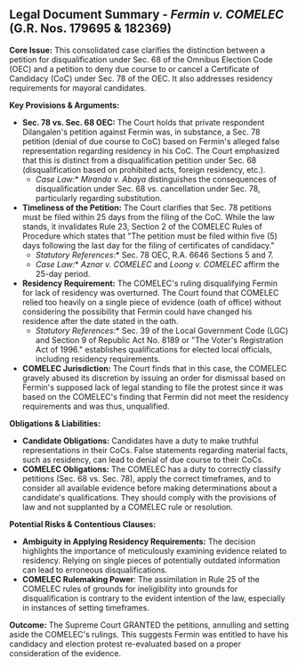 ## Legal Document Summary - *Fermin v. COMELEC* (G.R. Nos. 179695 & 182369)

**Core Issue:** This consolidated case clarifies the distinction between a petition for disqualification under Sec. 68 of the Omnibus Election Code (OEC) and a petition to deny due course to or cancel a Certificate of Candidacy (CoC) under Sec. 78 of the OEC. It also addresses residency requirements for mayoral candidates.

**Key Provisions & Arguments:**

*   **Sec. 78 vs. Sec. 68 OEC:** The Court holds that private respondent Dilangalen's petition against Fermin was, in substance, a Sec. 78 petition (denial of due course to CoC) based on Fermin's alleged false representation regarding residency in his CoC. The Court emphasized that this is distinct from a disqualification petition under Sec. 68 (disqualification based on prohibited acts, foreign residency, etc.).
    *   *Case Law:** *Miranda v. Abaya* distinguishes the consequences of disqualification under Sec. 68 vs. cancellation under Sec. 78, particularly regarding substitution.
*   **Timeliness of the Petition:** The Court clarifies that Sec. 78 petitions must be filed within 25 days from the filing of the CoC. While the law stands, it invalidates Rule 23, Section 2 of the COMELEC Rules of Procedure which states that "The petition must be filed within five (5) days following the last day for the filing of certificates of candidacy."
    *   *Statutory References:** Sec. 78 OEC, R.A. 6646 Sections 5 and 7.
    *   *Case Law:** *Aznar v. COMELEC* and *Loong v. COMELEC* affirm the 25-day period.
*   **Residency Requirement:** The COMELEC's ruling disqualifying Fermin for lack of residency was overturned. The Court found that COMELEC relied too heavily on a single piece of evidence (oath of office) without considering the possibility that Fermin could have changed his residence after the date stated in the oath.
    *   *Statutory References:** Sec. 39 of the Local Government Code (LGC) and Section 9 of Republic Act No. 8189 or "The Voter's Registration Act of 1996." establishes qualifications for elected local officials, including residency requirements.
*   **COMELEC Jurisdiction:** The Court finds that in this case, the COMELEC gravely abused its discretion by issuing an order for dismissal based on Fermin's supposed lack of legal standing to file the protest since it was based on the COMELEC's finding that Fermin did not meet the residency requirements and was thus, unqualified.

**Obligations & Liabilities:**

*   **Candidate Obligations:** Candidates have a duty to make truthful representations in their CoCs. False statements regarding material facts, such as residency, can lead to denial of due course to their CoCs.
*   **COMELEC Obligations:** The COMELEC has a duty to correctly classify petitions (Sec. 68 vs. Sec. 78), apply the correct timeframes, and to consider all available evidence before making determinations about a candidate's qualifications. They should comply with the provisions of law and not supplanted by a COMELEC rule or resolution.

**Potential Risks & Contentious Clauses:**

*   **Ambiguity in Applying Residency Requirements:** The decision highlights the importance of meticulously examining evidence related to residency. Relying on single pieces of potentially outdated information can lead to erroneous disqualifications.
*   **COMELEC Rulemaking Power**: The assimilation in Rule 25 of the COMELEC rules of grounds for ineligibility into grounds for disqualification is contrary to the evident intention of the law, especially in instances of setting timeframes.

**Outcome:** The Supreme Court GRANTED the petitions, annulling and setting aside the COMELEC's rulings. This suggests Fermin was entitled to have his candidacy and election protest re-evaluated based on a proper consideration of the evidence.
